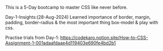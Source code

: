This is a 5-Day bootcamp to master CSS like never before.

Day-1-Insights:(28-Aug-2024)
Learned importance of border, margin, padding, border-radius & the most important thing box-model & play with css.

Practise trials from Day-1: https://codekaro.notion.site/How-to-CSS-Assignment-1-001adaafdaae4d119403e690fe4bd2b1
